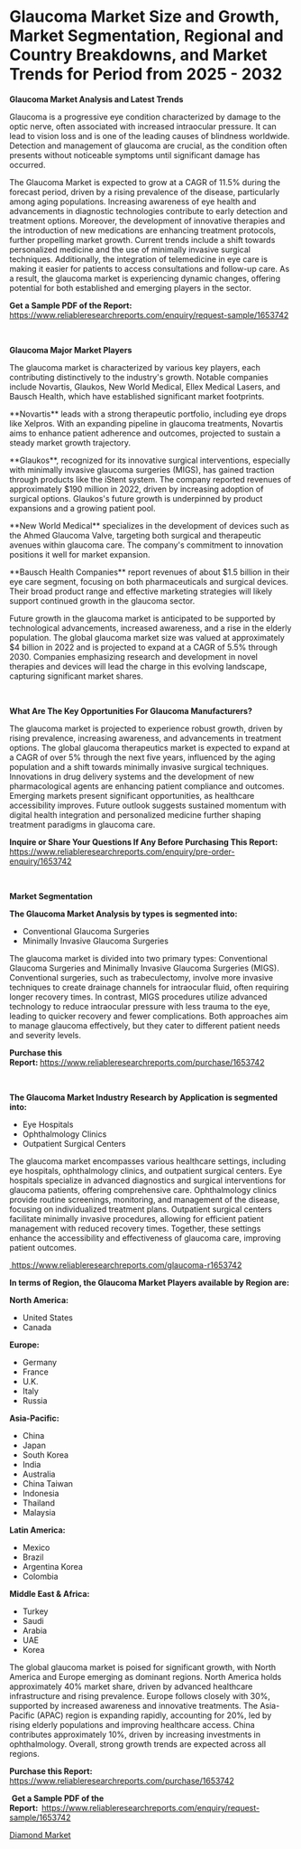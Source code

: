 <p><h1>Glaucoma Market Size and Growth, Market Segmentation, Regional and Country Breakdowns, and Market Trends for Period from 2025 -  2032</h1></p><p><strong>Glaucoma Market Analysis and Latest Trends</strong></p>
<p><p>Glaucoma is a progressive eye condition characterized by damage to the optic nerve, often associated with increased intraocular pressure. It can lead to vision loss and is one of the leading causes of blindness worldwide. Detection and management of glaucoma are crucial, as the condition often presents without noticeable symptoms until significant damage has occurred. </p><p>The Glaucoma Market is expected to grow at a CAGR of 11.5% during the forecast period, driven by a rising prevalence of the disease, particularly among aging populations. Increasing awareness of eye health and advancements in diagnostic technologies contribute to early detection and treatment options. Moreover, the development of innovative therapies and the introduction of new medications are enhancing treatment protocols, further propelling market growth. Current trends include a shift towards personalized medicine and the use of minimally invasive surgical techniques. Additionally, the integration of telemedicine in eye care is making it easier for patients to access consultations and follow-up care. As a result, the glaucoma market is experiencing dynamic changes, offering potential for both established and emerging players in the sector.</p></p>
<p><strong>Get a Sample PDF of the Report:&nbsp;</strong> <a href="https://www.reliableresearchreports.com/enquiry/request-sample/1653742?utm_campaign=2230&utm_medium=2&utm_source=Github&utm_content=ia&utm_term=06032025&utm_id=glaucoma">https://www.reliableresearchreports.com/enquiry/request-sample/1653742</a></p>
<p>&nbsp;</p>
<p><strong>Glaucoma Major Market Players</strong></p>
<p><p>The glaucoma market is characterized by various key players, each contributing distinctively to the industry's growth. Notable companies include Novartis, Glaukos, New World Medical, Ellex Medical Lasers, and Bausch Health, which have established significant market footprints.</p><p>**Novartis** leads with a strong therapeutic portfolio, including eye drops like Xelpros. With an expanding pipeline in glaucoma treatments, Novartis aims to enhance patient adherence and outcomes, projected to sustain a steady market growth trajectory.</p><p>**Glaukos**, recognized for its innovative surgical interventions, especially with minimally invasive glaucoma surgeries (MIGS), has gained traction through products like the iStent system. The company reported revenues of approximately $190 million in 2022, driven by increasing adoption of surgical options. Glaukos's future growth is underpinned by product expansions and a growing patient pool.</p><p>**New World Medical** specializes in the development of devices such as the Ahmed Glaucoma Valve, targeting both surgical and therapeutic avenues within glaucoma care. The company's commitment to innovation positions it well for market expansion.</p><p>**Bausch Health Companies** report revenues of about $1.5 billion in their eye care segment, focusing on both pharmaceuticals and surgical devices. Their broad product range and effective marketing strategies will likely support continued growth in the glaucoma sector.</p><p>Future growth in the glaucoma market is anticipated to be supported by technological advancements, increased awareness, and a rise in the elderly population. The global glaucoma market size was valued at approximately $4 billion in 2022 and is projected to expand at a CAGR of 5.5% through 2030. Companies emphasizing research and development in novel therapies and devices will lead the charge in this evolving landscape, capturing significant market shares.</p></p>
<p>&nbsp;</p>
<p><strong>What Are The Key Opportunities For Glaucoma Manufacturers?</strong></p>
<p><p>The glaucoma market is projected to experience robust growth, driven by rising prevalence, increasing awareness, and advancements in treatment options. The global glaucoma therapeutics market is expected to expand at a CAGR of over 5% through the next five years, influenced by the aging population and a shift towards minimally invasive surgical techniques. Innovations in drug delivery systems and the development of new pharmacological agents are enhancing patient compliance and outcomes. Emerging markets present significant opportunities, as healthcare accessibility improves. Future outlook suggests sustained momentum with digital health integration and personalized medicine further shaping treatment paradigms in glaucoma care.</p></p>
<p><strong>Inquire or Share Your Questions If Any Before Purchasing This Report:</strong> <a href="https://www.reliableresearchreports.com/enquiry/pre-order-enquiry/1653742?utm_campaign=2230&utm_medium=2&utm_source=Github&utm_content=ia&utm_term=06032025&utm_id=glaucoma">https://www.reliableresearchreports.com/enquiry/pre-order-enquiry/1653742</a></p>
<p>&nbsp;</p>
<p><strong>Market Segmentation</strong></p>
<p><strong>The Glaucoma Market Analysis by types is segmented into:</strong></p>
<p><ul><li>Conventional Glaucoma Surgeries</li><li>Minimally Invasive Glaucoma Surgeries</li></ul></p>
<p><p>The glaucoma market is divided into two primary types: Conventional Glaucoma Surgeries and Minimally Invasive Glaucoma Surgeries (MIGS). Conventional surgeries, such as trabeculectomy, involve more invasive techniques to create drainage channels for intraocular fluid, often requiring longer recovery times. In contrast, MIGS procedures utilize advanced technology to reduce intraocular pressure with less trauma to the eye, leading to quicker recovery and fewer complications. Both approaches aim to manage glaucoma effectively, but they cater to different patient needs and severity levels.</p></p>
<p><strong>Purchase this Report:&nbsp;</strong><a href="https://www.reliableresearchreports.com/purchase/1653742?utm_campaign=2230&utm_medium=2&utm_source=Github&utm_content=ia&utm_term=06032025&utm_id=glaucoma">https://www.reliableresearchreports.com/purchase/1653742</a></p>
<p>&nbsp;</p>
<p><strong>The Glaucoma Market Industry Research by Application is segmented into:</strong></p>
<p><ul><li>Eye Hospitals</li><li>Ophthalmology Clinics</li><li>Outpatient Surgical Centers</li></ul></p>
<p><p>The glaucoma market encompasses various healthcare settings, including eye hospitals, ophthalmology clinics, and outpatient surgical centers. Eye hospitals specialize in advanced diagnostics and surgical interventions for glaucoma patients, offering comprehensive care. Ophthalmology clinics provide routine screenings, monitoring, and management of the disease, focusing on individualized treatment plans. Outpatient surgical centers facilitate minimally invasive procedures, allowing for efficient patient management with reduced recovery times. Together, these settings enhance the accessibility and effectiveness of glaucoma care, improving patient outcomes.</p></p>
<p><a href="https://www.reliableresearchreports.com/glaucoma-r1653742?utm_campaign=2230&utm_medium=2&utm_source=Github&utm_content=ia&utm_term=06032025&utm_id=glaucoma">&nbsp;https://www.reliableresearchreports.com/glaucoma-r1653742</a></p>
<p><strong>In terms of Region, the Glaucoma Market Players available by Region are:</strong></p>
<p>
    <p> <strong> North America: </strong>
        <ul>
            <li>United States</li>
            <li>Canada</li>
        </ul>
        </p> 
    <p> <strong> Europe: </strong>
        <ul>
            <li>Germany</li>
            <li>France</li>
            <li>U.K.</li>
            <li>Italy</li>
            <li>Russia</li>
        </ul>
        </p> 
    <p> <strong> Asia-Pacific: </strong>
        <ul>
            <li>China</li>
            <li>Japan</li>
            <li>South Korea</li>
            <li>India</li>
            <li>Australia</li>
            <li>China Taiwan</li>
            <li>Indonesia</li>
            <li>Thailand</li>
            <li>Malaysia</li>
        </ul>
        </p> 
    <p> <strong> Latin America: </strong>
        <ul>
            <li>Mexico</li>
            <li>Brazil</li>
            <li>Argentina Korea</li>
            <li>Colombia</li>
        </ul>
        </p> 
    <p> <strong> Middle East & Africa: </strong>
        <ul>
            <li>Turkey</li>
            <li>Saudi</li>
            <li>Arabia</li>
            <li>UAE</li>
            <li>Korea</li>
        </ul>
    </p>
    </p>
<p><p>The global glaucoma market is poised for significant growth, with North America and Europe emerging as dominant regions. North America holds approximately 40% market share, driven by advanced healthcare infrastructure and rising prevalence. Europe follows closely with 30%, supported by increased awareness and innovative treatments. The Asia-Pacific (APAC) region is expanding rapidly, accounting for 20%, led by rising elderly populations and improving healthcare access. China contributes approximately 10%, driven by increasing investments in ophthalmology. Overall, strong growth trends are expected across all regions.</p></p>
<p><strong>Purchase this Report: </strong><a href="https://www.reliableresearchreports.com/purchase/1653742?utm_campaign=2230&utm_medium=2&utm_source=Github&utm_content=ia&utm_term=06032025&utm_id=glaucoma">https://www.reliableresearchreports.com/purchase/1653742</a></p>
<p>&nbsp;<strong>Get a Sample PDF of the Report:&nbsp;&nbsp;</strong><a href="https://www.reliableresearchreports.com/enquiry/request-sample/1653742?utm_campaign=2230&utm_medium=2&utm_source=Github&utm_content=ia&utm_term=06032025&utm_id=glaucoma">https://www.reliableresearchreports.com/enquiry/request-sample/1653742</a></p>
<p><strong></strong></p>
<p><p><a href="https://github.com/arionmp/Market-Research-Report-List-5/blob/main/diamond-market.md?utm_campaign=2230&utm_medium=2&utm_source=Github&utm_content=ia&utm_term=06032025&utm_id=glaucoma">Diamond Market</a></p></p>